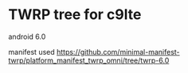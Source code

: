 # TWRP tree for c9lte

android 6.0 

manifest used
https://github.com/minimal-manifest-twrp/platform_manifest_twrp_omni/tree/twrp-6.0

